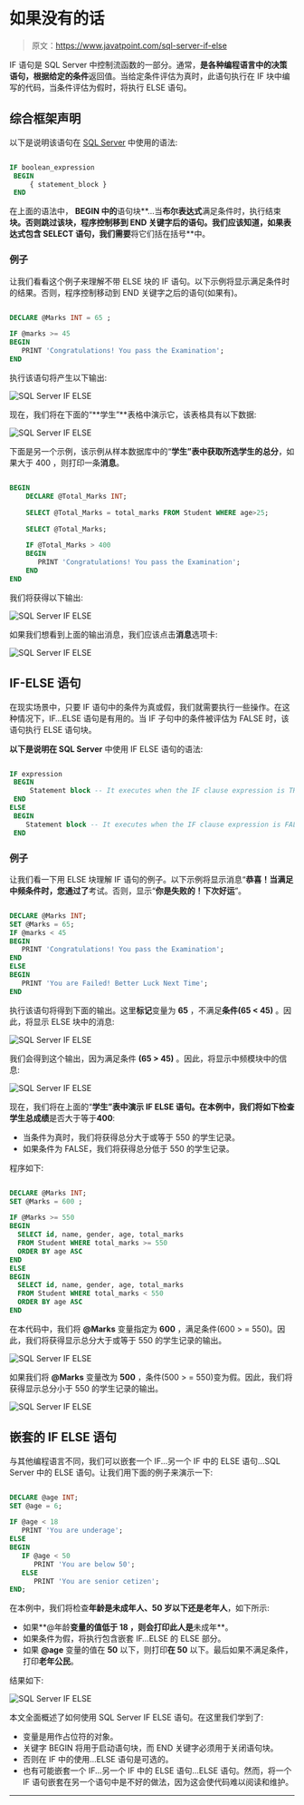 # 如果没有的话

> 原文：<https://www.javatpoint.com/sql-server-if-else>

IF 语句是 SQL Server 中控制流函数的一部分。通常，**是各种编程语言中的决策语句，根据给定的条件**返回值。当给定条件评估为真时，此语句执行在 IF 块中编写的代码，当条件评估为假时，将执行 ELSE 语句。

## 综合框架声明

以下是说明该语句在 [SQL Server](https://www.javatpoint.com/sql-server-tutorial) 中使用的语法:

```sql

IF boolean_expression   
 BEGIN
     { statement_block }
 END

```

在上面的语法中， **BEGIN 中的**语句块**...当**布尔表达式**满足条件时，执行结束**块。否则跳过该块，程序控制移到 **END** 关键字后的语句。我们应该知道，如果表达式包含 **SELECT** 语句，我们需要**将它们括在括号**中。

### 例子

让我们看看这个例子来理解不带 ELSE 块的 IF 语句。以下示例将显示满足条件时的结果。否则，程序控制移动到 END 关键字之后的语句(如果有)。

```sql

DECLARE @Marks INT = 65 ;

IF @marks >= 45
BEGIN
   PRINT 'Congratulations! You pass the Examination';
END

```

执行该语句将产生以下输出:

![SQL Server IF ELSE](img/f2dba0dd4ce9bc436921b4756a335302.png)

现在，我们将在下面的“**学生”**表格中演示它，该表格具有以下数据:

![SQL Server IF ELSE](img/5dca80dc44a6f4482953bec3f31d12cf.png)

下面是另一个示例，该示例从样本数据库中的“**学生”**表中获取所选学生的**总分**，如果大于 400 ，则打印一条**消息**。

```sql

BEGIN
	DECLARE @Total_Marks INT;

	SELECT @Total_Marks = total_marks FROM Student WHERE age>25;

	SELECT @Total_Marks;

	IF @Total_Marks > 400
	BEGIN
	   PRINT 'Congratulations! You pass the Examination';
	END
END

```

我们将获得以下输出:

![SQL Server IF ELSE](img/8e6a31453b88f8c5c8376a75e9457dcc.png)

如果我们想看到上面的输出消息，我们应该点击**消息**选项卡:

![SQL Server IF ELSE](img/a5cb1561591bf5ca79b47c39bc656adc.png)

## IF-ELSE 语句

在现实场景中，只要 IF 语句中的条件为真或假，我们就需要执行一些操作。在这种情况下，IF…ELSE 语句是有用的。当 IF 子句中的条件被评估为 FALSE 时，该语句执行 ELSE 语句块。

**以下是说明在 SQL Server** 中使用 IF ELSE 语句的语法:

```sql

IF expression
 BEGIN
     Statement block -- It executes when the IF clause expression is TRUE.
 END
ELSE
 BEGIN
    Statement block -- It executes when the IF clause expression is FALSE.
 END

```

### 例子

让我们看一下用 ELSE 块理解 IF 语句的例子。以下示例将显示消息“**恭喜！当满足中频条件时，您通过了**考试。否则，显示“**你是失败的！下次好运**”。

```sql

DECLARE @Marks INT;
SET @Marks = 65;
IF @marks < 45
BEGIN
   PRINT 'Congratulations! You pass the Examination';
END
ELSE
BEGIN
   PRINT 'You are Failed! Better Luck Next Time';
END

```

执行该语句将得到下面的输出。这里**标记**变量为 **65** ，不满足**条件(65 < 45)** 。因此，将显示 ELSE 块中的消息:

![SQL Server IF ELSE](img/c33b4db825448d4cbf1f5ce6aa3bad3c.png)

我们会得到这个输出，因为满足条件 **(65 > 45)** 。因此，将显示中频模块中的信息:

![SQL Server IF ELSE](img/24e2ac7188ac04f5c0e7896fa96ac492.png)

现在，我们将在上面的“**学生”**表中演示 IF ELSE 语句。在本例中，我们将如下检查学生**总成绩**是否大于等于**400**:

*   当条件为真时，我们将获得总分大于或等于 550 的学生记录。
*   如果条件为 FALSE，我们将获得总分低于 550 的学生记录。

程序如下:

```sql

DECLARE @Marks INT;
SET @Marks = 600 ;

IF @Marks >= 550
BEGIN
  SELECT id, name, gender, age, total_marks
  FROM Student WHERE total_marks >= 550
  ORDER BY age ASC
END
ELSE
BEGIN
  SELECT id, name, gender, age, total_marks
  FROM Student WHERE total_marks < 550
  ORDER BY age ASC
END

```

在本代码中，我们将 **@Marks** 变量指定为 **600** ，满足条件(600 > = 550)。因此，我们将获得显示总分大于或等于 550 的学生记录的输出。

![SQL Server IF ELSE](img/d107716f87c9698e7a8fd016f2375edd.png)

如果我们将 **@Marks** 变量改为 **500** ，条件(500 > = 550)变为假。因此，我们将获得显示总分小于 550 的学生记录的输出。

![SQL Server IF ELSE](img/d1e727e37380f828dd8054eecfac1625.png)

## 嵌套的 IF ELSE 语句

与其他编程语言不同，我们可以嵌套一个 IF...另一个 IF 中的 ELSE 语句...SQL Server 中的 ELSE 语句。让我们用下面的例子来演示一下:

```sql

DECLARE @age INT;
SET @age = 6;

IF @age < 18
   PRINT 'You are underage';
ELSE
BEGIN
   IF @age < 50
      PRINT 'You are below 50';
   ELSE
      PRINT 'You are senior cetizen';
END;

```

在本例中，我们将检查**年龄是未成年人、50 岁以下还是老年人**，如下所示:

*   如果**@年龄**变量的值低于 **18** ，则会打印此人是**未成年**。
*   如果条件为假，将执行包含嵌套 IF…ELSE 的 ELSE 部分。
*   如果 **@age** 变量的值在 **50** 以下，则打印**在 50** 以下。最后如果不满足条件，打印**老年公民**。

结果如下:

![SQL Server IF ELSE](img/a3205d46799f141c9efee10efe4d24de.png)

本文全面概述了如何使用 SQL Server IF ELSE 语句。在这里我们学到了:

*   变量是用作占位符的对象。
*   关键字 BEGIN 将用于启动语句块，而 END 关键字必须用于关闭语句块。
*   否则在 IF 中的使用...ELSE 语句是可选的。
*   也有可能嵌套一个 IF...另一个 IF 中的 ELSE 语句...ELSE 语句。然而，将一个 IF 语句嵌套在另一个语句中是不好的做法，因为这会使代码难以阅读和维护。

* * *